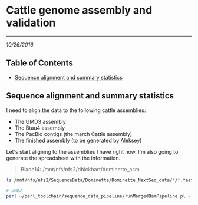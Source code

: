 # Cattle genome assembly and validation
---
*10/26/2016*

## Table of Contents
* [Sequence alignment and summary statistics](#stats)

<a name="stats"></a>
## Sequence alignment and summary statistics

I need to align the data to the following cattle assemblies: 

* The UMD3 assembly
* The Btau4 assembly
* The PacBio contigs (the march Cattle assembly)
* The finished assembly (to be generated by Aleksey)

Let's start aligning to the assemblies I have right now. I'm also going to generate the spreadsheet with the information.

> Blade14: /mnt/nfs/nfs2/dbickhart/dominette_asm

```bash
ls /mnt/nfs/nfs2/SequenceData/Dominette/Dominette_NextSeq_data/*/*.fastq.gz | perl -MFile::Basename -e '%data; while(<>){chomp; $orig = $_; $bname = basename($_); @entries = split(/\//, $orig); @bentries = split(/_/, $bname); $data{"$entries[-2]_$bentries[2]"}->{$bentries[3]} = $orig;} foreach my $k (keys(%data)){print $data{$k}->{"R1"} . "\t" . $data{$k}->{"R2"} . "\tdominette\tdominette\n";}' > dominette_nextseq_file_list.tab

# UMD3
perl ~/perl_toolchain/sequence_data_pipeline/runMergedBamPipeline.pl --fastqs dominette_nextseq_file_list.tab --output umd3 --reference ../../Genomes/Bos_taurus.UMD3.1.73.fa --config ./quick_pipeline.cnfg --threads 4

